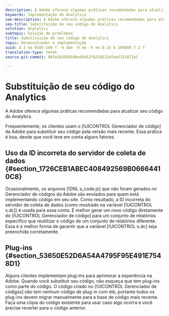 ```yaml
---
description: A Adobe oferece algumas práticas recomendadas para atualizar seu código do Analytics.
keywords: Implementação do Analytics
seo-description: A Adobe oferece algumas práticas recomendadas para atualizar seu código do Analytics.
seo-title: Substituição de seu código do Analytics
solution: Analytics
subtopic: Solução de problemas
title: Substituição de seu código do Analytics
topic: Desenvolvedor e implementação
uuid: d 3 ea 6585-199 f -4 dbe -9 ee -9 ee 8-15 b 204689 f 2 f
translation-type: tm+mt
source-git-commit: 86fe1b3650100a05e52fb2102134fee515c871b1

---
```



# Substituição de seu código do Analytics

A Adobe oferece algumas práticas recomendadas para atualizar seu código do Analytics.

Frequentemente, os clientes usam o [!UICONTROL Gerenciador de código] da Adobe para substituir seu código pela versão mais recente. Essa prática é boa, desde que você leve em conta alguns fatores.

## Uso da ID incorreta do servidor de coleta de dados {#section_1726CEB1ABEC408492569B06664410C8}

Ocasionalmente, os arquivos [!DNL s_code.js] que não foram gerados no Gerenciador de códigos da Adobe são enviados para quem está implementando código em seu site. Como resultado, a ID incorreta do servidor de coleta de dados (como mostrado na variável [!UICONTROL s.dc]) é usada para essa conta. É melhor gerar um novo código diretamente do [!UICONTROL Gerenciador de código] para um conjunto de relatórios específico que reutilizar o código de um conjunto de relatórios diferente. Essa é a melhor forma de garantir que a variável [!UICONTROL s.dc] seja preenchida corretamente.

## Plug-ins {#section_53650E52D6A54A4795F95E491E7548D1}

Alguns clientes implementam plug-ins para aprimorar a experiência na Adobe. Quando você substituir seu código, não esqueça que tem plug-ins como parte do código. O código criado no [!UICONTROL Gerenciador de códigos] não tem nenhum código de plug-in com ele, portanto todos os plug-ins devem migrar manualmente para a base de código mais recente. Faça uma cópia do código existente para usar caso algo ocorra e você precise reverter para o código anterior.
